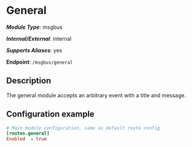 # General

***Module Type***: msgbus

***Internal/External***: internal

***Supports Aliases***: yes

**Endpoint**: `/msgbus/general`

## Description

The general module accepts an arbitrary event with a title and message.

## Configuration example

```toml
# Main module configuration, same as default route config
[routes.general]
Enabled  = true
```
